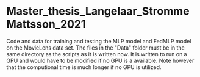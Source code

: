 # Master_thesis_Langelaar_StrommeMattsson_2021

Code and data for training and testing the MLP model and FedMLP model on the MovieLens data set. 
The files in the "Data" folder must be in the same directory as the scripts as it is written now.
It is written to run on a GPU and would have to be modified if no GPU is a available. Note however that
the computional time is much longer if no GPU is utilized.
